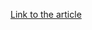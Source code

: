 [Link to the article](https://www.sentinelone.com/blog/reverse-engineering-walkthrough-analyzing-a-sample-of-arechclient2/)
